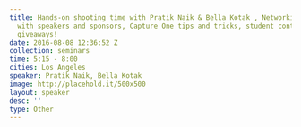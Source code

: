 ```yaml
---
title: Hands-on shooting time with Pratik Naik & Bella Kotak , Networking, Mingle
  with speakers and sponsors, Capture One tips and tricks, student contest and awesome
  giveaways!
date: 2016-08-08 12:36:52 Z
collection: seminars
time: 5:15 - 8:00
cities: Los Angeles
speaker: Pratik Naik, Bella Kotak
image: http://placehold.it/500x500
layout: speaker
desc: ''
type: Other
---
```


